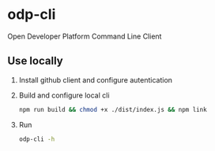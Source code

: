 # odp-cli
Open Developer Platform Command Line Client



## Use locally

1. Install github client and configure autentication

2. Build and configure local cli
    ```bash
    npm run build && chmod +x ./dist/index.js && npm link
    ```
3. Run
    ```bash
    odp-cli -h  
    ```